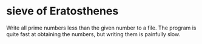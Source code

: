 # sieve of Eratosthenes
Write all prime numbers less than the given number to a file. The program is quite fast at obtaining the numbers, but writing them is painfully slow.

